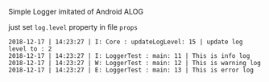 Simple Logger imitated of Android ALOG

just set `log.level` property in file `props`

```
2018-12-17 | 14:23:27 | I: Core : updateLogLevel: 15 | update log level to : 2
2018-12-17 | 14:23:27 | I: LoggerTest : main: 11 | This is info log
2018-12-17 | 14:23:27 | W: LoggerTest : main: 12 | This is warning log
2018-12-17 | 14:23:27 | E: LoggerTest : main: 13 | This is error log
```